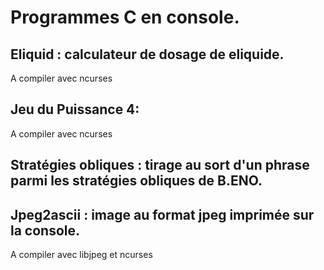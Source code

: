 # Programmes C en console.

## Eliquid : calculateur de dosage de eliquide.

A compiler avec ncurses

## Jeu du Puissance 4:
    
A compiler avec ncurses

## Stratégies obliques : tirage au sort d'un phrase parmi les stratégies obliques de B.ENO.

## Jpeg2ascii : image au format jpeg imprimée sur la console.

A compiler avec libjpeg et ncurses

